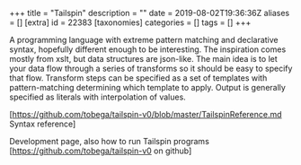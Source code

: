 +++
title = "Tailspin"
description = ""
date = 2019-08-02T19:36:36Z
aliases = []
[extra]
id = 22383
[taxonomies]
categories = []
tags = []
+++


A programming language with extreme pattern matching and declarative syntax, hopefully different enough to be interesting. The inspiration comes mostly from xslt, but data structures are json-like. The main idea is to let your data flow through a series of transforms so it should be easy to specify that flow. Transform steps can be specified as a set of templates with pattern-matching determining which template to apply. Output is generally specified as literals with interpolation of values.

[https://github.com/tobega/tailspin-v0/blob/master/TailspinReference.md Syntax reference]

Development page, also how to run Tailspin programs [https://github.com/tobega/tailspin-v0 on github]
